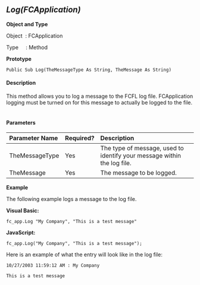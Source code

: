 _Log(FCApplication)_
--------------------

**Object and Type**

Object  : FCApplication

Type     : Method

**Prototype**

```
Public Sub Log(TheMessageType As String, TheMessage As String)
```

#### Description

This method allows you to log a message to the FCFL log file. FCApplication logging must be turned on for this message to actually be logged to the file.                                                                

#### Parameters

| Parameter Name | Required? | Description |
|:--- |:--- |:--- |
| TheMessageType | Yes | The type of message, used to identify your message within the log file. |
| TheMessage | Yes | The message to be logged. |

**Example**

The following example logs a message to the log file.

**Visual Basic:**
```
fc_app.Log "My Company", "This is a test message"
```

**JavaScript:**
```
fc_app.Log("My Company", "This is a test message");
```

Here is an example of what the entry will look like in the log file:
```
10/27/2003 11:59:12 AM : My Company

This is a test message
```